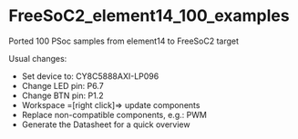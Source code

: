 # FreeSoC2_element14_100_examples
Ported 100 PSoc samples from element14 to FreeSoC2 target

Usual changes:
* Set device to: CY8C5888AXI-LP096
* Change LED pin: P6.7
* Change BTN pin: P1.2
* Workspace =[right click]=> update components
* Replace non-compatible components, e.g.: PWM
* Generate the Datasheet for a quick overview
